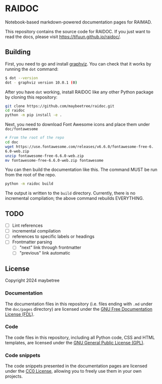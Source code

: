 # RAIDOC

Notebook-based markdown-powered documentation pages for RAIMAD.

This repository contains the source code for RAIDOC.
If you just want to read the docs,
please visit <https://tifuun.github.io/raidoc/>.

## Building

First, you need to go and install [graphviz](https://graphviz.org/).
You can check that it works by running the `dot` command:

```sh
$ dot --version
dot - graphviz version 10.0.1 (0)
```

After you have `dot` working, install RAIDOC like any other Python package
by cloning this repository:

```sh
git clone https://github.com/maybeetree/raidoc.git
cd raidoc
python -m pip install -e .
```

Next, you need to download Font Awesome icons and place
them under `doc/fontawesome`
```sh
# From the root of the repo
cd doc
wget https://use.fontawesome.com/releases/v6.6.0/fontawesome-free-6.
6.0-web.zip
unzip fontawesome-free-6.6.0-web.zip
mv fontawesome-free-6.6.0-web.zip fontawesome
```

You can then build the documentation like this.
The command MUST be run from the root of the repo.

```sh
python -m raidoc build
```

The output is written to the `build` directory.
Currently, there is no incremental compilation;
the above command rebuilds EVERYTHING.

## TODO

- [ ] Lint references
- [ ] incremental compilation
- [ ] references to specific labels or headings
- [ ] Frontmatter parsing
    - [ ] "next" link through frontmatter
    - [ ] "previous" link automatic

## License

Copyright 2024 maybetree

### Documentation

The documentation files in this repository
(i.e. files ending with `.md` under the `doc/pages` directory)
are licensed under the
[GNU Free Documentation License (FDL)](./LICENSE-FDL.txt).

### Code

The code files in this repository,
including all Python code,
CSS and HTML templates, are licensed under the
[GNU General Public License (GPL)](./LICENSE-GPL.txt).

### Code snippets

The code snippets presented in the documentation pages
are licensed under the [CC0 License](./LICENSE-CC0.txt),
allowing you to freely use them in your own projects.


